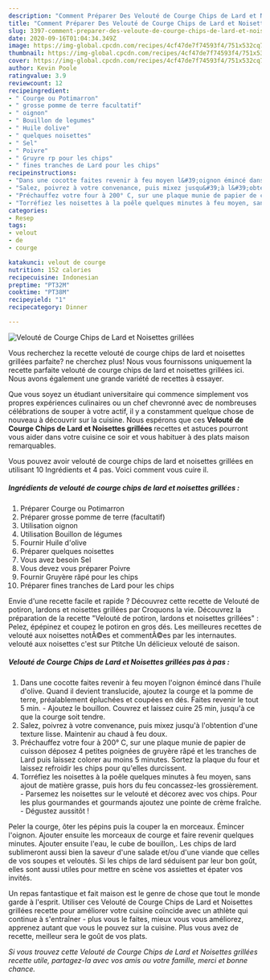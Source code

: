 ```yaml
---
description: "Comment Préparer Des Velouté de Courge Chips de Lard et Noisettes grillées"
title: "Comment Préparer Des Velouté de Courge Chips de Lard et Noisettes grillées"
slug: 3397-comment-preparer-des-veloute-de-courge-chips-de-lard-et-noisettes-grillees
date: 2020-09-16T01:04:34.349Z
image: https://img-global.cpcdn.com/recipes/4cf47de7f74593f4/751x532cq70/veloute-de-courge-chips-de-lard-et-noisettes-grillees-photo-principale-de-la-recette.jpg
thumbnail: https://img-global.cpcdn.com/recipes/4cf47de7f74593f4/751x532cq70/veloute-de-courge-chips-de-lard-et-noisettes-grillees-photo-principale-de-la-recette.jpg
cover: https://img-global.cpcdn.com/recipes/4cf47de7f74593f4/751x532cq70/veloute-de-courge-chips-de-lard-et-noisettes-grillees-photo-principale-de-la-recette.jpg
author: Kevin Poole
ratingvalue: 3.9
reviewcount: 12
recipeingredient:
- " Courge ou Potimarron"
- " grosse pomme de terre facultatif"
- " oignon"
- " Bouillon de legumes"
- " Huile dolive"
- " quelques noisettes"
- " Sel"
- " Poivre"
- " Gruyre rp pour les chips"
- " fines tranches de Lard pour les chips"
recipeinstructions:
- "Dans une cocotte faites revenir à feu moyen l&#39;oignon émincé dans l&#39;huile d&#39;olive. Quand il devient translucide, ajoutez la courge et la pomme de terre, préalablement épluchées et coupées en dés. Faites revenir le tout 5 min. Ajoutez le bouillon. Couvrez et laissez cuire 25 min, jusqu&#39;à ce que la courge soit tendre."
- "Salez, poivrez à votre convenance, puis mixez jusqu&#39;à l&#39;obtention d&#39;une texture lisse. Maintenir au chaud à feu doux."
- "Préchauffez votre four à 200° C, sur une plaque munie de papier de cuisson déposez 4 petites poignées de gruyère râpé et les tranches de Lard puis laissez colorer au moins 5 minutes. Sortez la plaque du four et laissez refroidir les chips pour qu&#39;elles durcissent."
- "Torréfiez les noisettes à la poêle quelques minutes à feu moyen, sans ajout de matière grasse, puis hors du feu concassez-les grossièrement. Parsemez les noisettes sur le velouté et décorez avec vos chips. Pour les plus gourmandes et gourmands ajoutez une pointe de crème fraîche. Dégustez aussitôt !"
categories:
- Resep
tags:
- velout
- de
- courge

katakunci: velout de courge 
nutrition: 152 calories
recipecuisine: Indonesian
preptime: "PT32M"
cooktime: "PT38M"
recipeyield: "1"
recipecategory: Dinner

---
```



![Velouté de Courge Chips de Lard et Noisettes grillées](https://img-global.cpcdn.com/recipes/4cf47de7f74593f4/751x532cq70/veloute-de-courge-chips-de-lard-et-noisettes-grillees-photo-principale-de-la-recette.jpg)

Vous recherchez la recette velouté de courge chips de lard et noisettes grillées parfaite? ne cherchez plus! Nous vous fournissons uniquement la recette parfaite velouté de courge chips de lard et noisettes grillées ici. Nous avons également une grande variété de recettes à essayer.

Que vous soyez un étudiant universitaire qui commence simplement vos propres expériences culinaires ou un chef chevronné avec de nombreuses célébrations de souper à votre actif, il y a constamment quelque chose de nouveau à découvrir sur la cuisine. Nous espérons que ces <strong> Velouté de Courge Chips de Lard et Noisettes grillées </strong> recettes et astuces pourront vous aider dans votre cuisine ce soir et vous habituer à des plats maison remarquables.

<!--inarticleads1-->

Vous pouvez avoir velouté de courge chips de lard et noisettes grillées en utilisant 10 Ingrédients et 4 pas. Voici comment vous cuire il.

##### Ingrédients de velouté de courge chips de lard et noisettes grillées :

1. Préparer  Courge ou Potimarron
1. Préparer  grosse pomme de terre (facultatif)
1. Utilisation  oignon
1. Utilisation  Bouillon de légumes
1. Fournir  Huile d&#39;olive
1. Préparer  quelques noisettes
1. Vous avez besoin  Sel
1. Vous devez vous préparer  Poivre
1. Fournir  Gruyère râpé pour les chips
1. Préparer  fines tranches de Lard pour les chips


Envie d&#39;une recette facile et rapide ? Découvrez cette recette de Velouté de potiron, lardons et noisettes grillées par Croquons la vie. Découvrez la préparation de la recette &#34;Velouté de potiron, lardons et noisettes grillées&#34; : Pelez, épépinez et coupez le potiron en gros dés. Les meilleures recettes de velouté aux noisettes notÃ©es et commentÃ©es par les internautes. velouté aux noisettes c&#39;est sur Ptitche Un délicieux velouté de saison. 

<!--inarticleads2-->

##### Velouté de Courge Chips de Lard et Noisettes grillées pas à pas :

1. Dans une cocotte faites revenir à feu moyen l&#39;oignon émincé dans l&#39;huile d&#39;olive. Quand il devient translucide, ajoutez la courge et la pomme de terre, préalablement épluchées et coupées en dés. Faites revenir le tout 5 min. - Ajoutez le bouillon. Couvrez et laissez cuire 25 min, jusqu&#39;à ce que la courge soit tendre.
1. Salez, poivrez à votre convenance, puis mixez jusqu&#39;à l&#39;obtention d&#39;une texture lisse. Maintenir au chaud à feu doux.
1. Préchauffez votre four à 200° C, sur une plaque munie de papier de cuisson déposez 4 petites poignées de gruyère râpé et les tranches de Lard puis laissez colorer au moins 5 minutes. Sortez la plaque du four et laissez refroidir les chips pour qu&#39;elles durcissent.
1. Torréfiez les noisettes à la poêle quelques minutes à feu moyen, sans ajout de matière grasse, puis hors du feu concassez-les grossièrement. - Parsemez les noisettes sur le velouté et décorez avec vos chips. Pour les plus gourmandes et gourmands ajoutez une pointe de crème fraîche. - Dégustez aussitôt !


Peler la courge, ôter les pépins puis la couper la en morceaux. Émincer l&#39;oignon. Ajouter ensuite les morceaux de courge et faire revenir quelques minutes. Ajouter ensuite l&#39;eau, le cube de bouillon,. Les chips de lard sublimeront aussi bien la saveur d&#39;une salade et/ou d&#39;une viande que celles de vos soupes et veloutés. Si les chips de lard séduisent par leur bon goût, elles sont aussi utiles pour mettre en scène vos assiettes et épater vos invités. 

<!--inarticleads1-->

<p>
Un repas fantastique et fait maison est le genre de chose que tout le monde garde à l'esprit. Utiliser ces Velouté de Courge Chips de Lard et Noisettes grillées recette pour améliorer votre cuisine coïncide avec un athlète qui continue à s'entraîner - plus vous le faites, mieux vous vous améliorez, apprenez autant que vous le pouvez sur la cuisine. Plus vous avez de recette, meilleur sera le goût de vos plats.
</p>

<p>
<i>Si vous trouvez cette Velouté de Courge Chips de Lard et Noisettes grillées recette utile, partagez-la avec vos amis ou votre famille, merci et bonne chance.</i>
</p>
